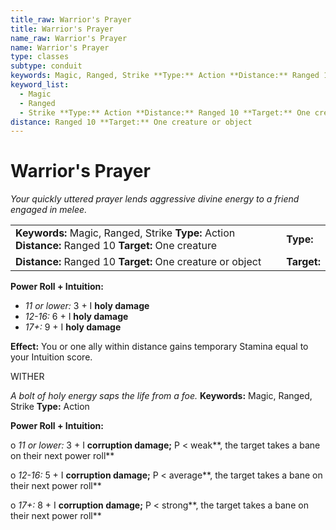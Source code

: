 ```yaml
---
title_raw: Warrior's Prayer
title: Warrior's Prayer
name_raw: Warrior's Prayer
name: Warrior's Prayer
type: classes
subtype: conduit
keywords: Magic, Ranged, Strike **Type:** Action **Distance:** Ranged 10 **Target:** One creature
keyword_list:
  - Magic
  - Ranged
  - Strike **Type:** Action **Distance:** Ranged 10 **Target:** One creature
distance: Ranged 10 **Target:** One creature or object
---
```


# Warrior's Prayer

*Your quickly uttered prayer lends aggressive divine energy to a friend engaged in melee.*

|                                                                                                       |             |
| :---------------------------------------------------------------------------------------------------- | :---------- |
| **Keywords:** Magic, Ranged, Strike **Type:** Action **Distance:** Ranged 10 **Target:** One creature | **Type:**   |
| **Distance:** Ranged 10 **Target:** One creature or object                                            | **Target:** |

**Power Roll + Intuition:**

- *11 or lower:* 3 + I **holy damage**
- *12-16:* 6 + I **holy damage**
- *17+:* 9 + I **holy damage**

**Effect:** You or one ally within distance gains temporary Stamina equal to your Intuition score.

WITHER

*A bolt of holy energy saps the life from a foe.* **Keywords:** Magic, Ranged, Strike **Type:** Action

**Power Roll + Intuition:**

o *11 or lower:* 3 + I **corruption damage;** P \< weak\*\*, the target takes a bane on their next power roll\*\*

o *12-16:* 5 + I **corruption damage;** P \< average\*\*, the target takes a bane on their next power roll\*\*

o *17+:* 8 + I **corruption damage;** P \< strong\*\*, the target takes a bane on their next power roll\*\*
